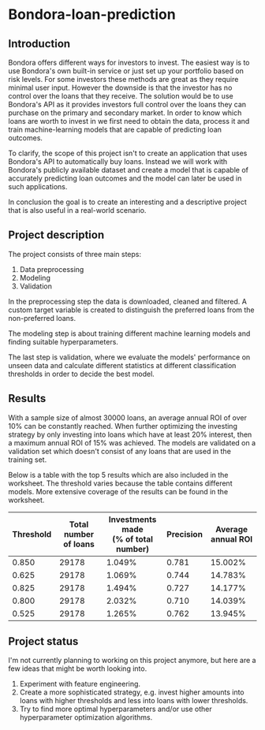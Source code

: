 # Bondora-loan-prediction


## Introduction

Bondora offers different ways for investors to invest. The easiest way is to use Bondora's own 
built-in service or just set up your portfolio based on risk levels. For some investors these 
methods are great as they require minimal user input. However the downside is that the investor 
has no control over the loans that they receive. The solution would be to use Bondora's API as 
it provides investors full control over the loans they can purchase on the primary and secondary 
market. In order to know which loans are worth to invest in we first need to obtain the data, 
process it and train machine-learning models that are capable of predicting loan outcomes.

To clarify, the scope of this project isn't to create an application that uses Bondora's 
API to automatically buy loans. Instead we will work with Bondora's publicly available dataset and create a 
model that is capable of accurately predicting loan outcomes and the model can later be used in 
such applications. 

In conclusion the goal is to create an interesting and a descriptive project that is 
also useful in a real-world scenario.

## Project description

The project consists of three main steps:
1. Data preprocessing
2. Modeling
3. Validation

In the preprocessing step the data is downloaded, cleaned and filtered. A custom target variable
is created to distinguish the preferred loans from the non-preferred loans.

The modeling step is about training different machine learning models 
and finding suitable hyperparameters.

The last step is validation, where we evaluate the models' performance on unseen data and 
calculate different statistics at different classification thresholds in order to 
decide the best model.

## Results

With a sample size of almost 30000 loans, an average annual ROI of over 10% can be constantly
reached. When further optimizing the investing strategy by only investing into loans which have at least 20% interest, then a maximum annual ROI of 15% was achieved.
The models are validated on a validation set which doesn't consist 
of any loans that are used in the training set.

Below is a table with the top 5 results which are also included in the worksheet. The threshold varies because the table contains different models. 
More extensive coverage of the results can be found in the worksheet.

| Threshold | Total number of loans | Investments made <br/>(% of total number) | Precision | Average annual ROI |
|-----------|-----------------------|-------------------------------------------|-----------|--------------------|
| 0.850	    | 29178                 | 1.049%                                    | 0.781	    | 15.002%            |
| 0.625     | 29178                 | 1.069%                                    | 0.744	    | 14.783%            |
| 0.825     | 29178                 | 1.494%                                    | 0.727	    | 14.177%            |
| 0.800     | 29178                 | 2.032%                                    | 0.710	    | 14.039%            |
| 0.525     | 29178                 | 1.265%                                    | 0.762	    | 13.945%            |


## Project status

I'm not currently planning to working on this project anymore, but here are a few ideas that might be worth looking into.

1. Experiment with feature engineering.
2. Create a more sophisticated strategy, e.g. invest higher amounts into loans with higher thresholds and less into loans with lower thresholds.
3. Try to find more optimal hyperparameters and/or use other hyperparameter optimization algorithms.